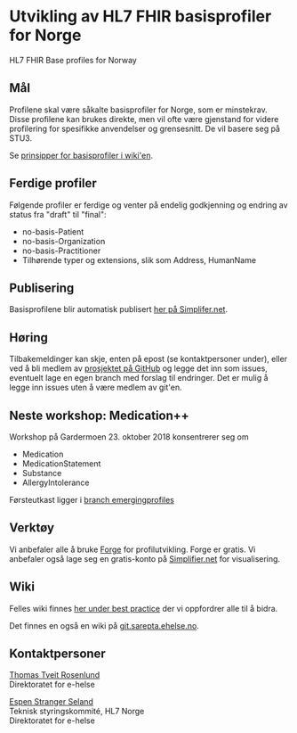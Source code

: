 # Utvikling av HL7 FHIR basisprofiler for Norge
HL7 FHIR Base profiles for Norway

## Mål

Profilene skal være såkalte basisprofiler for Norge, som er minstekrav. Disse profilene kan brukes direkte, men vil ofte være gjenstand for videre profilering for spesifikke anvendelser og grensesnitt. De vil basere seg på STU3.

Se [prinsipper for basisprofiler i wiki'en](https://github.com/HL7Norway/best-practice/wiki/Prinsipper-for-basisprofiler).

## Ferdige profiler

Følgende profiler er ferdige og venter på endelig godkjenning og endring av status fra "draft" til "final":
* no-basis-Patient
* no-basis-Organization
* no-basis-Practitioner
* Tilhørende typer og extensions, slik som Address, HumanName

## Publisering

Basisprofilene blir automatisk publisert [her på Simplifer.net](https://simplifier.net/hl7norwayno-basis).

## Høring 

Tilbakemeldinger kan skje, enten på epost (se kontaktpersoner under), eller ved å bli medlem av [prosjektet på GitHub](https://github.com/HL7Norway/basisprofiler-r3) og legge det inn som issues, eventuelt lage en egen branch med forslag til endringer. Det er mulig å legge inn issues uten å være medlem av git'en. 

## Neste workshop: Medication++

Workshop på Gardermoen 23. oktober 2018 konsentrerer seg om
* Medication
* MedicationStatement
* Substance
* AllergyIntolerance

Førsteutkast ligger i [branch emergingprofiles](https://github.com/HL7Norway/basisprofiler-r3/tree/emergingprofiles)

## Verktøy

Vi anbefaler alle å bruke [Forge](https://fire.ly/forge/) for profilutvikling. Forge er gratis.
Vi anbefaler også lage seg en gratis-konto på [Simplifier.net](https://simplifier.net/) for visualisering. 

## Wiki

Felles wiki finnes [her under best practice](https://github.com/HL7Norway/best-practice/wiki) der vi oppfordrer alle til å bidra. 

Det finnes en også en wiki på [git.sarepta.ehelse.no](https://git.sarepta.ehelse.no/utvikling/FHIR/wikis/home).

## Kontaktpersoner

[Thomas Tveit Rosenlund](mailto:thomas.tveit.rosenlund@ehelse.no)
<br/>Direktoratet for e-helse

[Espen Stranger Seland](mailto:Espen.Stranger.Seland@ehelse.no)
<br/>Teknisk styringskommité, HL7 Norge
<br/>Direktoratet for e-helse
